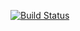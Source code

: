 [![Build Status](https://travis-ci.org/andela-andrewmakenzi/flask-bucketlist.svg?branch=master)](https://travis-ci.org/andela-andrewmakenzi/flask-bucketlist)